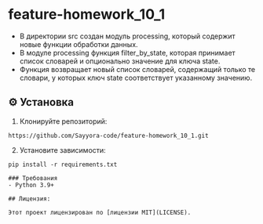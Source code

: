 # feature-homework_10_1

- В директории src создан модуль processing, который содержит новые функции обработки данных.
- В модуле processing функция filter_by_state, которая принимает список словарей и опционально значение для ключа state. 
- Функция возвращает новый список словарей, содержащий только те словари, у которых ключ state соответствует указанному значению.

## ⚙️ Установка
1. Клонируйте репозиторий:
```
https://github.com/Sayyora-code/feature-homework_10_1.git
```
2. Установите зависимости:
```
pip install -r requirements.txt

### Требования
- Python 3.9+

## Лицензия:

Этот проект лицензирован по [лицензии MIT](LICENSE).
